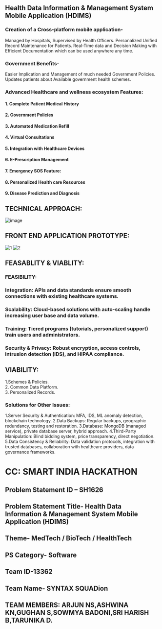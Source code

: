 ## Health Data Information & Management System Mobile Application (HDIMS)
### Creation of a Cross-platform mobile application-
Managed by Hospitals, Supervised by Health Officers.
Personalized Unified Record Maintenance for Patients.
Real-Time data and Decision Making with Efficient
Documentation which can be used anywhere any time.

### Government Benefits-
Easier Implication and Management of much needed Government Policies.
Updates patients about Available government health schemes.
### Advanced Healthcare and wellness ecosystem  Features:

#### 1. Complete Patient Medical History
#### 2. Government Policies
#### 3. Automated Medication Refill 
#### 4. Virtual Consultations
#### 5. Integration with Healthcare Devices
#### 6. E-Prescription Management
#### 7. Emergency SOS Feature:
#### 8. Personalized Health care Resources
#### 9. Disease Prediction and Diagnosis

## TECHNICAL APPROACH:
![image](https://github.com/user-attachments/assets/58aa6c5a-0232-4829-a675-98c85ed938a0)

## FRONT END APPLICATION PROTOTYPE:
![1](https://github.com/user-attachments/assets/7de4db0b-58b1-4340-912a-e4892dd67e38)
![2](https://github.com/user-attachments/assets/725bf9cf-82fe-4357-bfaa-5a242b26466a)


## FEASABLITY & VIABLITY:
### FEASIBILITY:
### Integration: APIs and data standards ensure smooth connections with existing healthcare systems.
### Scalability: Cloud-based solutions with auto-scaling handle increasing user base and data volume.
### Training: Tiered programs (tutorials, personalized support) train users and administrators.
### Security & Privacy: Robust encryption, access controls, intrusion detection (IDS), and HIPAA compliance.
## VIABILITY:
1.Schemes & Policies.  
2. Common Data Platform.     
3. Personalized Records.
### Solutions for Other Issues:
1.Server Security & Authentication: MFA, IDS, ML anomaly detection, blockchain technology.
2.Data Backups: Regular backups, geographic redundancy, testing and restoration.
3.Database: MongoDB (managed service), private database server, hybrid approach.
4.Third-Party Manipulation: Blind bidding system, price transparency, direct negotiation.
5.Data Consistency & Reliability: Data validation protocols, integration with trusted databases, collaboration with healthcare providers, data governance frameworks.


# CC: SMART INDIA HACKATHON
## Problem Statement ID – SH1626
## Problem Statement Title- Health Data Information & Management System Mobile Application (HDIMS)
## Theme-  MedTech / BioTech / HealthTech
## PS Category- Software
## Team ID-13362
## Team Name- SYNTAX SQUADion
## TEAM MEMBERS: ARJUN NS,ASHWINA KN,GUGHAN S,SOWMYA BADONI,SRI HARISH B,TARUNIKA D.



